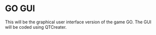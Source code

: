 # GO GUI
This will be the graphical user interface version of the game GO.
The GUI will be coded using QTCreater.
